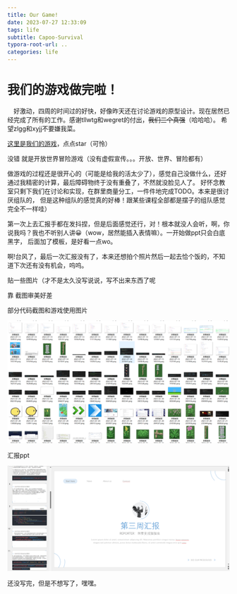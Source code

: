 ```yaml
---
title: Our Game!
date: 2023-07-27 12:33:09
tags: life
subtitle: Capoo-Survival
typora-root-url: ..
categories: life
---
```

# 我们的游戏做完啦！
&emsp;好激动，四周的时间过的好快，好像昨天还在讨论游戏的原型设计。现在居然已经完成了所有的工作。感谢tllwtg和wegret的付出，~~我们三个真强~~（哈哈哈）。
希望zlgg和xyjj不要嫌我菜。

[这里是我们的游戏](https://github.com/tLLWtG/Capoo-Survival/releases)，点点star（可怜）

没错 就是开放世界冒险游戏（没有虚假宣传。。。开放、世界、冒险都有）

做游戏的过程还是很开心的（可能是给我的活太少了），感觉自己没做什么，还好通过我精密的计算，最后障碍物终于没有重叠了，不然就没脸见人了。
好怀念教室只剩下我们在讨论和实现，在群里商量分工，一件件地完成TODO。本来是很讨厌组队的， 
但是这种组队的感觉真的好棒！跟某些课程全部都是摆子的组队感觉完全不一样哇）

第一次上去汇报手都在发抖捏，但是后面感觉还行，对！根本就没人会听，啊，你说我吗？我也不听别人讲😀（wow，居然能插入表情嘛）。一开始做ppt只会白底黑字，
后面加了模板，是好看一点wo。

啊!台风了，最后一次汇报没有了，本来还想拍个照片然后一起去恰个饭的，不知道下次还有没有机会，呜呜。

贴一些图片（才不是太久没写说说，写不出来东西了呢


靠 截图审美好差

部分代码截图和游戏使用图片


![部分代码截图和游戏使用图片](/images/$%7Bfiilename%7D/Myfirstblog1-16907768245555.png)

汇报ppt

![汇报ppt](/images/$%7Bfiilename%7D/Myfirstblog2-16907767706092.png)

还没写完，但是不想写了，嘿嘿。
